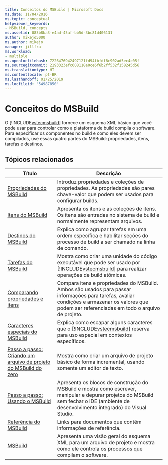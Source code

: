 ```yaml
---
title: Conceitos do MSBuild | Microsoft Docs
ms.date: 11/04/2016
ms.topic: conceptual
helpviewer_keywords:
- MSBuild, concepts
ms.assetid: 083b8ba3-e4ad-45af-bb5d-3bc81d406131
author: mikejo5000
ms.author: mikejo
manager: jillfra
ms.workload:
- multiple
ms.openlocfilehash: 7226476942497121fd94fbfdf8c902ad5ec4c05f
ms.sourcegitcommit: 2193323efc608118e0ce6f6b2ff532f158245d56
ms.translationtype: HT
ms.contentlocale: pt-BR
ms.lasthandoff: 01/25/2019
ms.locfileid: "54987850"
---
```

# <a name="msbuild-concepts"></a>Conceitos do MSBuild
O [!INCLUDE[vstecmsbuild](../extensibility/internals/includes/vstecmsbuild_md.md)] fornece um esquema XML básico que você pode usar para controlar como a plataforma de build compila o software. Para especificar os componentes no build e como eles devem ser compilados, use essas quatro partes do MSBuild: propriedades, itens, tarefas e destinos.  

## <a name="related-topics"></a>Tópicos relacionados  

| Título | Descrição |
| - | - |
| [Propriedades do MSBuild](../msbuild/msbuild-properties.md) | Introduz propriedades e coleções de propriedades. As propriedades são pares chave-valor que podem ser usados para configurar builds. |
| [Itens do MSBuild](../msbuild/msbuild-items.md) | Apresenta os itens e as coleções de itens. Os itens são entradas no sistema de build e normalmente representam arquivos. |
| [Destinos do MSBuild](../msbuild/msbuild-targets.md) | Explica como agrupar tarefas em uma ordem específica e habilitar seções do processo de build a ser chamado na linha de comando. |
| [Tarefas do MSBuild](../msbuild/msbuild-tasks.md) | Mostra como criar uma unidade do código executável que pode ser usado por [!INCLUDE[vstecmsbuild](../extensibility/internals/includes/vstecmsbuild_md.md)] para realizar operações de build atômicas. |
| [Comparando propriedades e itens](../msbuild/comparing-properties-and-items.md) | Compara itens e propriedades do MSBuild. Ambos são usados para passar informações para tarefas, avaliar condições e armazenar os valores que podem ser referenciadas em todo o arquivo de projeto. |
| [Caracteres especiais do MSBuild](../msbuild/msbuild-special-characters.md) | Explica como escapar alguns caracteres que o [!INCLUDE[vstecmsbuild](../extensibility/internals/includes/vstecmsbuild_md.md)] reserva para uso especial em contextos específicos. |
| [Passo a passo: Criando um arquivo de projeto do MSBuild do zero](../msbuild/walkthrough-creating-an-msbuild-project-file-from-scratch.md) | Mostra como criar um arquivo de projeto básico de forma incremental, usando somente um editor de texto. |
| [Passo a passo: Usando o MSBuild](../msbuild/walkthrough-using-msbuild.md) | Apresenta os blocos de construção do MSBuild e mostra como escrever, manipular e depurar projetos do MSBuild sem fechar o IDE (ambiente de desenvolvimento integrado) do Visual Studio. |
| [Referência do MSBuild](../msbuild/msbuild-reference.md) | Links para documentos que contêm informações de referência. |
| [MSBuild](../msbuild/msbuild.md) | Apresenta uma visão geral do esquema XML para um arquivo de projeto e mostra como ele controla os processos que compilam o software. |
